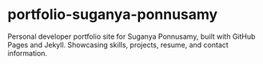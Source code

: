 # portfolio-suganya-ponnusamy
Personal developer portfolio site for Suganya Ponnusamy, built with GitHub Pages and Jekyll. Showcasing skills, projects, resume, and contact information.
